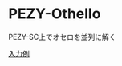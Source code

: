 PEZY-Othello
====

PEZY-SC上でオセロを並列に解く

[入力例](https://drive.google.com/open?id=0BwnOm2sxXPkfSU9tbTRTaUZURnM)
